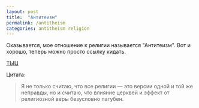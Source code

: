 ```yaml
---
layout: post
title:  "Антитеизм"
permalink: /antitheism
categories: antitheism religion
---
```


Оказывается, мое отношение к религии называется "Антитеизм". Вот и хорошо,
теперь можно просто ссылку кидать.

[ТЫЦ][wiki-ru]

Цитата:

> Я не только считаю, что все религии — это версии одной и той же неправды, но и
> считаю, что влияние церквей и эффект от религиозной веры безусловно пагубен.

[wiki-ru]: https://ru.wikipedia.org/wiki/%D0%90%D0%BD%D1%82%D0%B8%D1%82%D0%B5%D0%B8%D0%B7%D0%BC
